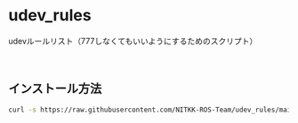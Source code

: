 # udev_rules

udevルールリスト（777しなくてもいいようにするためのスクリプト）

<br>

## インストール方法

```bash
curl -s https://raw.githubusercontent.com/NITKK-ROS-Team/udev_rules/main/install.bash | sudo bash
```
